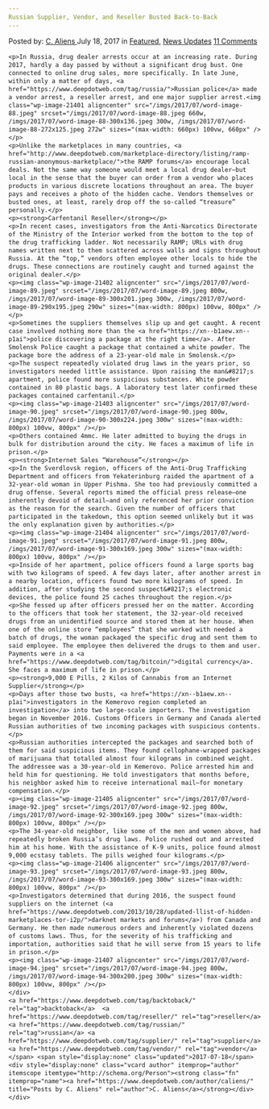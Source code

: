 ```yaml
---
Russian Supplier, Vendor, and Reseller Busted Back-to-Back
---
```

<article class="post-listing post-21396 post type-post status-publish format-standard has-post-thumbnail hentry  tag-backtoback tag-busted tag-reseller tag-russian tag-supplier tag-vendor">
    <div class="post-inner">
        <span>Posted by: <a href="https://www.deepdotweb.com/author/caliens/" title="">C. Aliens </a></span>
    <span>July 18, 2017</span>
    <span>in <a href="https://www.deepdotweb.com/category/deepdot-news/" rel="category tag">Featured</a>, <a href="https://www.deepdotweb.com/category/news-updates/" rel="category tag">News Updates</a></span>
    <span><a href="https://www.deepdotweb.com/2017/07/18/russian-supplier-vendor-reseller-busted-back-back/#comments">11 Comments</a></span>
    </p>
    <div class="clear"></div>
    
    <p>In Russia, drug dealer arrests occur at an increasing rate. During 2017, hardly a day passed by without a significant drug bust. One connected to online drug sales, more specifically. In late June, within only a matter of days, <a href="https://www.deepdotweb.com/tag/russia/">Russian police</a> made a vendor arrest, a reseller arrest, and one major supplier arrest.<img class="wp-image-21401 aligncenter" src="/imgs/2017/07/word-image-88.jpeg" srcset="/imgs/2017/07/word-image-88.jpeg 660w, /imgs/2017/07/word-image-88-300x136.jpeg 300w, /imgs/2017/07/word-image-88-272x125.jpeg 272w" sizes="(max-width: 660px) 100vw, 660px" /></p>
    <p>Unlike the marketplaces in many countries, <a href="http://www.deepdotweb.com/marketplace-directory/listing/ramp-russian-anonymous-marketplace/">the RAMP forums</a> encourage local deals. Not the same way someone would meet a local drug dealer—but local in the sense that the buyer can order from a vendor who places products in various discrete locations throughout an area. The buyer pays and receives a photo of the hidden cache. Vendors themselves or busted ones, at least, rarely drop off the so-called “treasure” personally.</p>
    <p><strong>Carfentanil Reseller</strong></p>
    <p>In recent cases, investigators from the Anti-Narcotics Directorate of the Ministry of the Interior worked from the bottom to the top of the drug trafficking ladder. Not necessarily RAMP; URLs with drug names written next to them scattered across walls and signs throughout Russia. At the “top,” vendors often employee other locals to hide the drugs. These connections are routinely caught and turned against the original dealer.</p>
    <p><img class="wp-image-21402 aligncenter" src="/imgs/2017/07/word-image-89.jpeg" srcset="/imgs/2017/07/word-image-89.jpeg 800w, /imgs/2017/07/word-image-89-300x201.jpeg 300w, /imgs/2017/07/word-image-89-290x195.jpeg 290w" sizes="(max-width: 800px) 100vw, 800px" /></p>
    <p>Sometimes the suppliers themselves slip up and get caught. A recent case involved nothing more than the <a href="https://xn--b1aew.xn--p1ai">police discovering a package at the right time</a>. After Smolensk Police caught a package that contained a white powder. The package bore the address of a 23-year-old male in Smolensk.</p>
    <p>The suspect repeatedly violated drug laws in the years prior, so investigators needed little assistance. Upon raising the man&#8217;s apartment, police found more suspicious substances. White powder contained in 80 plastic bags. A laboratory test later confirmed these packages contained carfentanil.</p>
    <p><img class="wp-image-21403 aligncenter" src="/imgs/2017/07/word-image-90.jpeg" srcset="/imgs/2017/07/word-image-90.jpeg 800w, /imgs/2017/07/word-image-90-300x224.jpeg 300w" sizes="(max-width: 800px) 100vw, 800px" /></p>
    <p>Others contained 4mmc. He later admitted to buying the drugs in bulk for distribution around the city. He faces a maximum of life in prison.</p>
    <p><strong>Internet Sales “Warehouse”</strong></p>
    <p>In the Sverdlovsk region, officers of the Anti-Drug Trafficking Department and officers from Yekaterinburg raided the apartment of a 32-year-old woman in Upper Pishma. She too had previously committed a drug offense. Several reports mimed the official press release—one inherently devoid of detail—and only referenced her prior conviction as the reason for the search. Given the number of officers that participated in the takedown, this option seemed unlikely but it was the only explanation given by authorities.</p>
    <p><img class="wp-image-21404 aligncenter" src="/imgs/2017/07/word-image-91.jpeg" srcset="/imgs/2017/07/word-image-91.jpeg 800w, /imgs/2017/07/word-image-91-300x169.jpeg 300w" sizes="(max-width: 800px) 100vw, 800px" /></p>
    <p>Inside of her apartment, police officers found a large sports bag with two kilograms of speed. A few days later, after another arrest in a nearby location, officers found two more kilograms of speed. In addition, after studying the second suspect&#8217;s electronic devices, the police found 25 caches throughout the region.</p>
    <p>She fessed up after officers pressed her on the matter. According to the officers that took her statement, the 32-year-old received drugs from an unidentified source and stored them at her house. When one of the online store “employees” that she worked with needed a batch of drugs, the woman packaged the specific drug and sent them to said employee. The employee then delivered the drugs to them and user. Payments were in a <a href="https://www.deepdotweb.com/tag/bitcoin/">digital currency</a>. She faces a maximum of life in prison.</p>
    <p><strong>9,000 E Pills, 2 Kilos of Cannabis from an Internet Supplier</strong></p>
    <p>Days after those two busts, <a href="https://xn--b1aew.xn--p1ai">investigators in the Kemerovo region completed an investigation</a> into two large-scale importers. The investigation began in November 2016. Customs Officers in Germany and Canada alerted Russian authorities of two incoming packages with suspicious contents.</p>
    <p>Russian authorities intercepted the packages and searched both of them for said suspicious items. They found cellophane-wrapped packages of marijuana that totalled almost four kilograms in combined weight. The addressee was a 30-year-old in Kemerovo. Police arrested him and held him for questioning. He told investigators that months before, his neighbor asked him to receive international mail—for monetary compensation.</p>
    <p><img class="wp-image-21405 aligncenter" src="/imgs/2017/07/word-image-92.jpeg" srcset="/imgs/2017/07/word-image-92.jpeg 800w, /imgs/2017/07/word-image-92-300x169.jpeg 300w" sizes="(max-width: 800px) 100vw, 800px" /></p>
    <p>The 34-year-old neighbor, like some of the men and women above, had repeatedly broken Russia’s drug laws. Police rushed out and arrested him at his home. With the assistance of K-9 units, police found almost 9,000 ecstasy tablets. The pills weighed four kilograms.</p>
    <p><img class="wp-image-21406 aligncenter" src="/imgs/2017/07/word-image-93.jpeg" srcset="/imgs/2017/07/word-image-93.jpeg 800w, /imgs/2017/07/word-image-93-300x169.jpeg 300w" sizes="(max-width: 800px) 100vw, 800px" /></p>
    <p>Investigators determined that during 2016, the suspect found suppliers on the internet (<a href="https://www.deepdotweb.com/2013/10/28/updated-llist-of-hidden-marketplaces-tor-i2p/">darknet markets and forums</a>) from Canada and Germany. He then made numerous orders and inherently violated dozens of customs laws. Thus, for the severity of his trafficking and importation, authorities said that he will serve from 15 years to life in prison.</p>
    <p><img class="wp-image-21407 aligncenter" src="/imgs/2017/07/word-image-94.jpeg" srcset="/imgs/2017/07/word-image-94.jpeg 800w, /imgs/2017/07/word-image-94-300x200.jpeg 300w" sizes="(max-width: 800px) 100vw, 800px" /></p>
    </div>
    <a href="https://www.deepdotweb.com/tag/backtoback/" rel="tag">backtoback</a>  <a href="https://www.deepdotweb.com/tag/reseller/" rel="tag">reseller</a> <a href="https://www.deepdotweb.com/tag/russian/" rel="tag">russian</a> <a href="https://www.deepdotweb.com/tag/supplier/" rel="tag">supplier</a> <a href="https://www.deepdotweb.com/tag/vendor/" rel="tag">vendor</a></span> <span style="display:none" class="updated">2017-07-18</span>
    <div style="display:none" class="vcard author" itemprop="author" itemscope itemtype="http://schema.org/Person"><strong class="fn" itemprop="name"><a href="https://www.deepdotweb.com/author/caliens/" title="Posts by C. Aliens" rel="author">C. Aliens</a></strong></div>
    </div>
</article>

